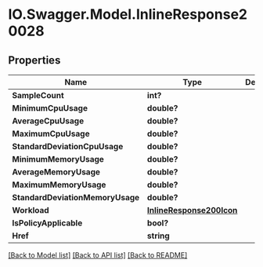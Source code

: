 # IO.Swagger.Model.InlineResponse20028
## Properties

Name | Type | Description | Notes
------------ | ------------- | ------------- | -------------
**SampleCount** | **int?** |  | [optional] 
**MinimumCpuUsage** | **double?** |  | [optional] 
**AverageCpuUsage** | **double?** |  | [optional] 
**MaximumCpuUsage** | **double?** |  | [optional] 
**StandardDeviationCpuUsage** | **double?** |  | [optional] 
**MinimumMemoryUsage** | **double?** |  | [optional] 
**AverageMemoryUsage** | **double?** |  | [optional] 
**MaximumMemoryUsage** | **double?** |  | [optional] 
**StandardDeviationMemoryUsage** | **double?** |  | [optional] 
**Workload** | [**InlineResponse200Icon**](InlineResponse200Icon.md) |  | [optional] 
**IsPolicyApplicable** | **bool?** |  | [optional] 
**Href** | **string** |  | [optional] 

[[Back to Model list]](../README.md#documentation-for-models) [[Back to API list]](../README.md#documentation-for-api-endpoints) [[Back to README]](../README.md)

